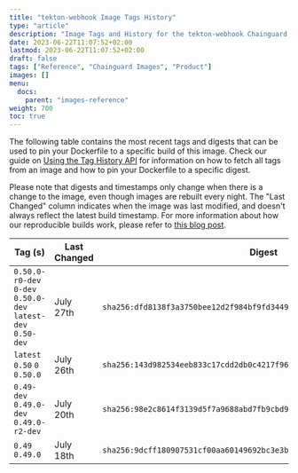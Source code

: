 ```yaml
---
title: "tekton-webhook Image Tags History"
type: "article"
description: "Image Tags and History for the tekton-webhook Chainguard Image"
date: 2023-06-22T11:07:52+02:00
lastmod: 2023-06-22T11:07:52+02:00
draft: false
tags: ["Reference", "Chainguard Images", "Product"]
images: []
menu:
  docs:
    parent: "images-reference"
weight: 700
toc: true
---
```


The following table contains the most recent tags and digests that can be used to pin your Dockerfile to a specific build of this image. Check our guide on [Using the Tag History API](/chainguard/chainguard-images/using-the-tag-history-api/) for information on how to fetch all tags from an image and how to pin your Dockerfile to a specific digest.

Please note that digests and timestamps only change when there is a change to the image, even though images are rebuilt every night. The "Last Changed" column indicates when the image was last modified, and doesn't always reflect the latest build timestamp. For more information about how our reproducible builds work, please refer to [this blog post](https://www.chainguard.dev/unchained/reproducing-chainguards-reproducible-image-builds).

| Tag (s)                                                       | Last Changed | Digest                                                                    |
|---------------------------------------------------------------|--------------|---------------------------------------------------------------------------|
|  `0.50.0-r0-dev` `0-dev` `0.50.0-dev` `latest-dev` `0.50-dev` | July 27th    | `sha256:dfd8138f3a3750bee12d2f984bf9fd3449d79f0c717f388d0b839cc18a744e7c` |
|  `latest` `0.50` `0` `0.50.0`                                 | July 26th    | `sha256:143d982534eeb833c17cdd2db0c4217f960a5ede8bf4c03068cf3ed0d35b5f1a` |
|  `0.49-dev` `0.49.0-dev` `0.49.0-r2-dev`                      | July 20th    | `sha256:98e2c8614f3139d5f7a9688abd7fb9cbd9853ff163f592d99219abc2d93f739e` |
|  `0.49` `0.49.0`                                              | July 18th    | `sha256:9dcff180907531cf00aa60149692bc3e3b23b11627c17d00dfd6f0cc14b564cb` |
